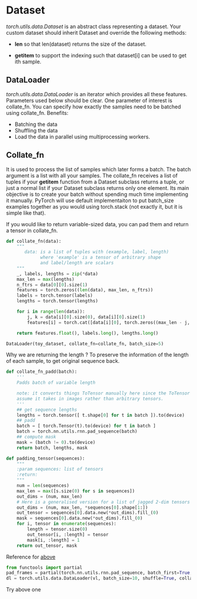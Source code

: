 # Dataset

*torch.utils.data.Dataset* is an abstract class representing a dataset. Your custom dataset should inherit Dataset and override the following methods:

- __len__ so that len(dataset) returns the size of the dataset.

- __getitem__ to support the indexing such that dataset[i] can be used to get ith sample.

## DataLoader

*torch.utils.data.DataLoader* is an iterator which provides all these features. Parameters used below should be clear. One parameter of interest is collate_fn. You can specify how exactly the samples need to be batched using collate_fn. Benefits:

- Batching the data
- Shuffling the data
- Load the data in parallel using multiprocessing workers.

## Collate_fn

It is used to process the list of samples which later forms a batch. The batch argument is a list with all your samples. The collate_fn receives a list of tuples if your __getitem__ function from a Dataset subclass returns a tuple, or just a normal list if your Dataset subclass returns only one element.
Its main objective is to create your batch without spending much time implementing it manually. PyTorch will use default implementaiton to put batch_size examples together as you would using torch.stack (not exactly it, but it is simple like that).

If you would like to return variable-sized data, you can pad them and return a tensor in collate_fn.

```python
def collate_fn(data):
    """
       data: is a list of tuples with (example, label, length)
             where 'example' is a tensor of arbitrary shape
             and label/length are scalars
    """
    _, labels, lengths = zip(*data)
    max_len = max(lengths)
    n_ftrs = data[0][0].size(1)
    features = torch.zeros((len(data), max_len, n_ftrs))
    labels = torch.tensor(labels)
    lengths = torch.tensor(lengths)

    for i in range(len(data)):
        j, k = data[i][0].size(0), data[i][0].size(1)
        features[i] = torch.cat([data[i][0], torch.zeros((max_len - j, k))])

    return features.float(), labels.long(), lengths.long()
```

```python
DataLoader(toy_dataset, collate_fn=collate_fn, batch_size=5)
```

Why we are returning the length ?
To preserve the information of the length of each sample, to get original sequence back.

```python
def collate_fn_padd(batch):
    '''
    Padds batch of variable length

    note: it converts things ToTensor manually here since the ToTensor transform
    assume it takes in images rather than arbitrary tensors.
    '''
    ## get sequence lengths
    lengths = torch.tensor([ t.shape[0] for t in batch ]).to(device)
    ## padd
    batch = [ torch.Tensor(t).to(device) for t in batch ]
    batch = torch.nn.utils.rnn.pad_sequence(batch)
    ## compute mask
    mask = (batch != 0).to(device)
    return batch, lengths, mask
```

```python
def padding_tensor(sequences):
    """
    :param sequences: list of tensors
    :return:
    """
    num = len(sequences)
    max_len = max([s.size(0) for s in sequences])
    out_dims = (num, max_len)
    # Here is a generalised version for a list of jagged 2-dim tensors which have all but the first dim varying in length
    out_dims = (num, max_len, *sequences[0].shape[1:])
    out_tensor = sequences[0].data.new(*out_dims).fill_(0)
    mask = sequences[0].data.new(*out_dims).fill_(0)
    for i, tensor in enumerate(sequences):
        length = tensor.size(0)
        out_tensor[i, :length] = tensor
        mask[i, :length] = 1
    return out_tensor, mask
```

Reference for [above](https://discuss.pytorch.org/t/how-to-create-batches-of-a-list-of-varying-dimension-tensors/50773/14)

```python
from functools import partial
pad_frames = partial(torch.nn.utils.rnn.pad_sequence, batch_first=True, padding_value=-1.)
dl = torch.utils.data.DataLoader(vl, batch_size=10, shuffle=True, collate_fn=pad_frames)
```

Try above one
